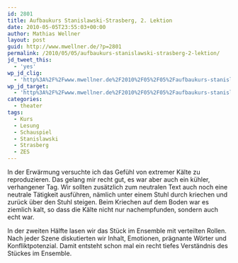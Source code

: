 ```yaml
---
id: 2801
title: Aufbaukurs Stanislawski-Strasberg, 2. Lektion
date: 2010-05-05T23:55:03+00:00
author: Mathias Wellner
layout: post
guid: http://www.mwellner.de/?p=2801
permalink: /2010/05/05/aufbaukurs-stanislawski-strasberg-2-lektion/
jd_tweet_this:
  - 'yes'
wp_jd_clig:
  - 'http%3A%2F%2Fwww.mwellner.de%2F2010%2F05%2F05%2Faufbaukurs-stanislawski-strasberg-2-lektion%2F'
wp_jd_target:
  - 'http%3A%2F%2Fwww.mwellner.de%2F2010%2F05%2F05%2Faufbaukurs-stanislawski-strasberg-2-lektion%2F'
categories:
  - theater
tags:
  - Kurs
  - Lesung
  - Schauspiel
  - Stanislawski
  - Strasberg
  - ZES
---
```

In der Erwärmung versuchte ich das Gefühl von extremer Kälte zu reproduzieren. Das gelang mir recht gut, es war aber auch ein kühler, verhangener Tag. Wir sollten zusätzlich zum neutralen Text auch noch eine neutrale Tätigkeit ausführen, nämlich unter einem Stuhl durch kriechen und zurück über den Stuhl steigen. Beim Kriechen auf dem Boden war es ziemlich kalt, so dass die Kälte nicht nur nachempfunden, sondern auch echt war. 

In der zweiten Hälfte lasen wir das Stück im Ensemble mit verteilten Rollen. Nach jeder Szene diskutierten wir Inhalt, Emotionen, prägnante Wörter und Konfliktpotenzial. Damit entsteht schon mal ein recht tiefes Verständnis des Stückes im Ensemble.